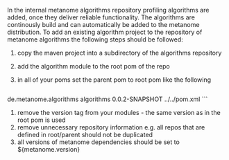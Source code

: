 In the internal metanome algorithms repository profiling algorithms are added, once they deliver reliable functionality. The algorithms are continously build and can automatically be added to the metanome distribution.
To add an existing algorithm project to the repository of metanome algorithms the following steps should be followed:

1. copy the maven project into a subdirectory of the algorithms repository
1. add the algorithm module to the root pom of the repo
1. in all of your poms set the parent pom to root pom like the following

    ```
  <parent>
    <groupId>de.metanome.algorithms</groupId>
    <artifactId>algorithms</artifactId>
    <version>0.0.2-SNAPSHOT</version>
    <relativePath>../../pom.xml</relativePath>
  </parent>
    ```

1. remove the version tag from your modules - the same version as in the root pom is used
1. remove unnecessary repository information e.g. all repos that are defined in root/parent should not be duplicated
1. all versions of metanome dependencies should be set to ${metanome.version}
